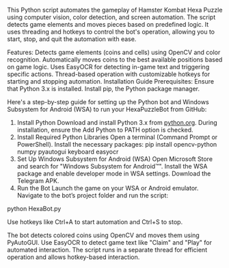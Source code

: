 This Python script automates the gameplay of Hamster Kombat Hexa Puzzle using computer vision, color detection, and screen automation. The script detects game elements and moves pieces based on predefined logic. It uses threading and hotkeys to control the bot's operation, allowing you to start, stop, and quit the automation with ease.

Features:
Detects game elements (coins and cells) using OpenCV and color recognition.
Automatically moves coins to the best available positions based on game logic.
Uses EasyOCR for detecting in-game text and triggering specific actions.
Thread-based operation with customizable hotkeys for starting and stopping automation.
Installation Guide
Prerequisites:
Ensure that Python 3.x is installed.
Install pip, the Python package manager.




Here's a step-by-step guide for setting up the Python bot and Windows Subsystem for Android (WSA) to run your HexaPuzzleBot from GitHub:

1. Install Python
Download and install Python 3.x from [python.org](https://www.python.org/downloads/).
During installation, ensure the Add Python to PATH option is checked.
2. Install Required Python Libraries
Open a terminal (Command Prompt or PowerShell).
Install the necessary packages:
pip install opencv-python numpy pyautogui keyboard easyocr
3. Set Up Windows Subsystem for Android (WSA)
Open Microsoft Store and search for "Windows Subsystem for Android™".
Install the WSA package and enable developer mode in WSA settings.
Download the Telegram APK.
4. Run the Bot
Launch the game on your WSA or Android emulator.
Navigate to the bot’s project folder and run the script:

python HexaBot.py


Use hotkeys like Ctrl+A to start automation and Ctrl+S to stop.

The bot detects colored coins using OpenCV and moves them using PyAutoGUI.
Use EasyOCR to detect game text like "Claim" and "Play" for automated interaction.
The script runs in a separate thread for efficient operation and allows hotkey-based interaction.
